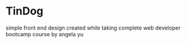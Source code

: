 # TinDog
simple front end design created while taking complete web developer bootcamp course by angela yu
